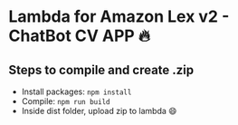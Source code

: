 # Lambda for Amazon Lex v2 - ChatBot CV APP :fire:

## Steps to compile and create .zip

-   Install packages: `npm install `
-   Compile: `npm run build`
-   Inside dist folder, upload zip to lambda 😄
